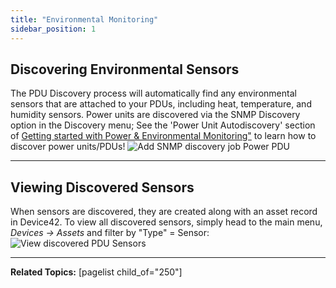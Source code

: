 ```yaml
---
title: "Environmental Monitoring"
sidebar_position: 1
---
```


## Discovering Environmental Sensors

The PDU Discovery process will automatically find any environmental sensors that are attached to your PDUs, including heat, temperature, and humidity sensors. Power units are discovered via the SNMP Discovery option in the Discovery menu; See the 'Power Unit Autodiscovery' section of [Getting started with Power & Environmental Monitoring"](https://docs.device42.com/energy-monitoringmanagement/getting-started-with-power-and-environmental-monitoring/) to learn how to discover power units/PDUs! ![Add SNMP discovery job Power PDU](/assets/images/add_SNMP_discovery_MENU-hl.png)

* * *

## Viewing Discovered Sensors

When sensors are discovered, they are created along with an asset record in Device42. To view all discovered sensors, simply head to the main menu, _Devices -> Assets_ and filter by "Type" = Sensor: ![View discovered PDU Sensors ](/assets/images/view_all_sensors.png)

* * *

**Related Topics:** \[pagelist child\_of="250"\]

